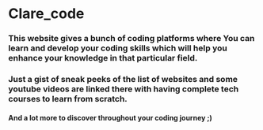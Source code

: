 # Clare_code

### This website gives a bunch of coding platforms where You can learn and develop your coding skills which will help you enhance your knowledge in that particular field.

### Just a gist of sneak peeks of the list of websites and some youtube videos are linked there with having complete tech courses to learn from scratch.

#### And a lot more to discover throughout your coding journey  ;)


